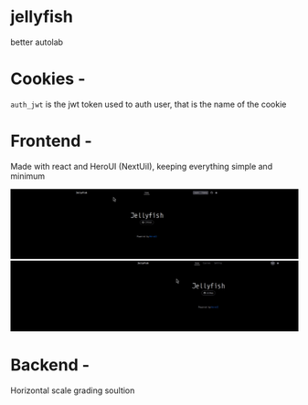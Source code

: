 # jellyfish
better autolab


# Cookies -

`auth_jwt` is the jwt token used to auth user, that is the name of the cookie

# Frontend - 

Made with react and HeroUI (NextUiI), keeping everything simple and minimum

![login](login_jellyfish.gif)
![preview](Jellyfish-preview.gif)

# Backend - 

Horizontal scale grading soultion